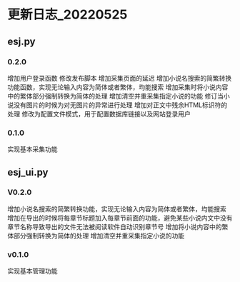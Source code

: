 # 更新日志_20220525

## esj.py

### 0.2.0

增加用户登录函数
修改发布脚本
增加采集页面的延迟
增加小说名搜索的简繁转换功能函数，实现无论输入内容为简体或者繁体，均能搜索
增加采集时将小说内容中的繁体部分强制转换为简体的处理
增加清空并重采集指定小说的功能
修订当小说没有图片的时候为对无图片的异常进行处理
增加对正文中残余HTML标识符的处理
修改为配置文件模式，用于配置数据库链接以及网站登录用户

### 0.1.0

实现基本采集功能

## esj_ui.py

### V0.2.0

增加小说名搜索的简繁转换功能，实现无论输入内容为简体或者繁体，均能搜索
增加在导出的时候将每章节标题加入每章节前面的功能，避免某些小说内文中没有章节名称导致导出的文件无法被阅读软件自动识别章节号
增加将小说内容中的繁体部分强制转换为简体的处理
增加清空并重采集指定小说的功能

### v0.1.0

实现基本管理功能
